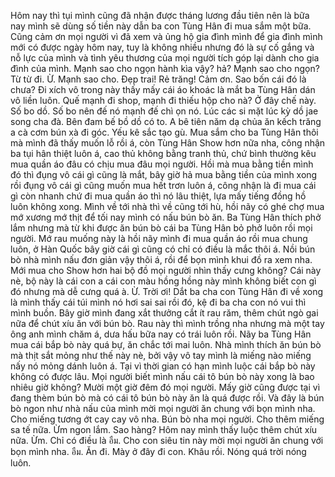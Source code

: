Hôm nay thì tụi mình cũng đã nhận được tháng lương đầu tiên nên là bữa nay mình sẽ dùng số tiền này dẫn ba con Tùng Hân đi mua sắm một bữa. Cũng cảm ơn mọi người vì đã xem và ủng hộ gia đình mình để gia đình mình mới có được ngày hôm nay, tuy là không nhiều nhưng đó là sự cố gắng và nỗ lực của mình và tình yêu thương của mọi người tích góp lại dành cho gia đình của mình. Mạnh sao cho ngọn hành kìa vậy? hả? Mạnh sao cho ngọn? Từ từ đi. Ừ. Mạnh sao cho. Đẹp trai! Rẻ trăng! Cảm ơn. Sao bốn cái đó là chưa? Đi xích vô trong này thấy mấy cái áo khoác là mắt ba Tùng Hân dán vô liền luôn. Quế mạnh đi shop, mạnh đi thiếu hộp cho nà? Ở đây chế này. Số bo dồ. Số bo nên đế nó mạnh đế chì ọn nó. Lúc các si mặt lúc kỳ dồ jae song cha đà. Bên đam bế bồ dồ có to. A bê tiên năm dạ chủa ăn kếch trăng a cà cơm bún xà đi góc. Yếu kê sắc tạo gù. Mua sắm cho ba Tùng Hân thôi mà mình đã thấy muốn lỗ rồi á, còn Tùng Hân Show hơn nữa nha, công nhận ba tụi hân thiệt luôn á, cao thủ không bằng tranh thủ, chứ bình thường kêu mua quần áo đâu có chịu mua đâu mọi người. Hồi mà mua bằng tiền mình đó thì đụng vô cái gì cũng là mắt, bây giờ hả mua bằng tiền của mình xong rồi đụng vô cái gì cũng muốn mua hết trơn luôn á, công nhận là đi mua cái gì còn nhanh chứ đi mua quần áo thì nó lâu thiệt, lựa mấy tiếng đồng hồ luôn không xong. Mình về tới nhà thì về cũng tới hù, hồi nãy có ghé chợ mua mớ xương mớ thịt để tối nay mình có nấu bún bò ăn. Ba Tùng Hân thích phở lắm nhưng mà từ khi được ăn bún bò cái ba Tùng Hân bỏ phở luôn rồi mọi người. Mớ rau muống này là hồi nãy mình đi mua quần áo rồi mua chung luôn, ở Hàn Quốc bây giờ cái gì cũng có chỉ có điều là mắc thôi á. Nồi bún bò nhà mình nấu đơn giản vậy thôi á, rồi để bọn mình khui đồ ra xem nha. Mới mua cho Show hơn hai bộ đồ mọi người nhìn thấy cưng không? Cái này nè, bộ này là cái con a cái con màu hồng hồng này mình không biết con gì đó nhưng mà dễ cưng quá à. Ừ. Trời ơi! Dắt ba cha con Tùng Hân đi về xong là mình thấy cái túi mình nó hơi sai sai rồi đó, kệ đi ba cha con nó vui thì mình buồn. Bây giờ mình đang xắt thưởng cắt ít rau răm, thêm chút ngò gai nữa để chút xíu ăn với bún bò. Rau này thì mình trồng nha nhưng mà một tay ông anh mình chăm á, dưa hấu bữa nay có trái luôn rồi. Nãy ba Tùng Hân mua cái bắp bò này quá bự, ăn chắc tới mai luôn. Nhà mình thích ăn bún bò mà thịt sắt mỏng như thế này nè, bởi vậy vô tay mình là miếng nào miếng nấy nó mỏng dánh luôn á. Tại vì thời gian có hạn mình luộc cái bắp bò này không có được lâu. Mọi người biết mình nấu cái tô bún bò này xong là bao nhiêu giờ không? Mười một giờ đêm đó mọi người. Mấy giờ cũng được tại vì đang thèm bún bò mà có cái tô bún bò này ăn là quá được rồi. Và đây là bún bò ngon như nhà nấu của mình mời mọi người ăn chung với bọn mình nha. Cho miếng tương ớt cay cay vô nha. Bún bò nha mọi người. Cho thêm miếng sa tế nữa. Ừm ngon lắm. Sao hàng? Hôm nay mình thấy luộc thêm chút xíu nữa. Ừm. Chỉ có điều là อืม. Cho con siêu tin này mời mọi người ăn chung với bọn mình nha. อืม. Ăn đi. Mày ở đây đi con. Khâu rồi. Nóng quá trời nóng luôn.